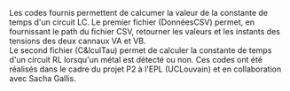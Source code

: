 
Les codes fournis permettent de calcumer la valeur de la constante de temps d'un circuit LC.
Le premier fichier (DonnéesCSV) permet, en fournissant le path du fichier CSV, retourner les valeurs et les instants des tensions des deux cannaux VA et VB.  
Le second fichier (C&lculTau) permet de calculer la constante de temps d'un circuit RL lorsqu'un métal est détecté ou non.
Ces codes ont été réalisés dans le cadre du projet P2 à l'EPL (UCLouvain) et en collaboration avec Sacha Gallis.
